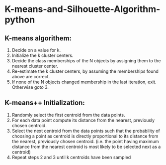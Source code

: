 # K-means-and-Silhouette-Algorithm-python
## K-means algorithem:
1. Decide on a value for k.	
2. Initialize the k cluster centers.	
3. Decide the class memberships of the N objects by assigning them to the nearest cluster center.	
4. Re-estimate the k cluster centers, by assuming the memberships found above are correct.	
5. If none of the N objects changed membership in the last iteration, exit. Otherwise goto 3.

## K-means++ Initialization:
1. Randomly select the first centroid from the data points.
2. For each data point compute its distance from the nearest, previously chosen centroid.
3. Select the next centroid from the data points such that the probability of choosing a point as centroid is directly proportional to its distance from the nearest, previously chosen centroid. (i.e. the point having maximum distance from the nearest centroid is most likely to be selected next as a centroid)
4. Repeat steps 2 and 3 until k centroids have been sampled
